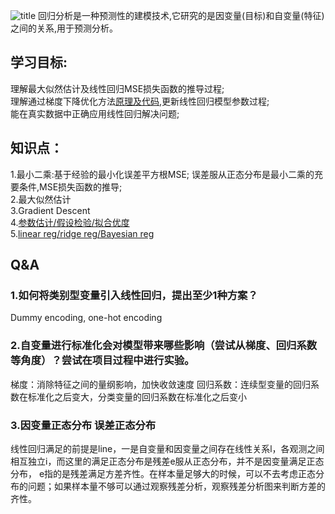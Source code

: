 ![title](https://raw.githubusercontent.com/azusakou/figures_study_ML/main/Users/2021/04/22/LR-1619061114290.tif)
回归分析是一种预测性的建模技术,它研究的是因变量(目标)和自变量(特征)之间的关系,用于预测分析。

## 学习目标:  
理解最大似然估计及线性回归MSE损失函数的推导过程;  
理解通过梯度下降优化方法[原理及代码](https://zhuanlan.zhihu.com/p/36564434),更新线性回归模型参数过程;  
能在真实数据中正确应用线性回归解决问题;  

## 知识点：  
1.最小二乘:基于经验的最小化误差平方根MSE; 误差服从正态分布是最小二乘的充要条件,MSE损失函数的推导;  
2.最大似然估计  
3.Gradient Descent  
4.[参数估计/假设检验/拟合优度](https://zhuanlan.zhihu.com/p/48541799)  
5.[linear reg/ridge reg/Bayesian reg](https://zhuanlan.zhihu.com/p/86009986)

## Q&A
### 1.如何将类别型变量引入线性回归，提出至少1种方案？ 
Dummy encoding, one-hot encoding

### 2.自变量进行标准化会对模型带来哪些影响（尝试从梯度、回归系数等角度）？尝试在项目过程中进行实验。
梯度：消除特征之间的量纲影响，加快收敛速度 
回归系数：连续型变量的回归系数在标准化之后变大，分类变量的回归系数在标准化之后变小

### 3.因变量正态分布 误差正态分布

线性回归满足的前提是line，一是自变量和因变量之间存在线性关系l，各观测之间相互独立i，而这里的满足正态分布是残差e服从正态分布，并不是因变量满足正态分布， e指的是残差满足方差齐性。在样本量足够大的时候，可以不去考虑正态分布的问题；如果样本量不够可以通过观察残差分析，观察残差分析图来判断方差的齐性。